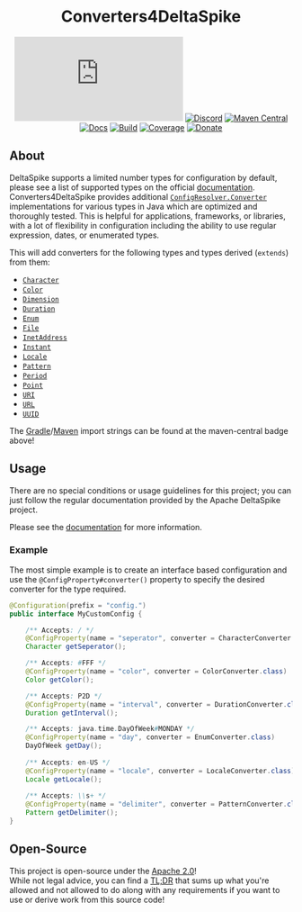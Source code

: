 <div align="center">

# Converters4DeltaSpike
[![Matrix]][matrix-community] [![Discord]][discord-guild] [![Maven Central]][maven-page] [![Docs]][documentation] [![Build]][gitlab] [![Coverage]][gitlab] [![Donate]][elypia-donate]
</div>

## About
DeltaSpike supports a limited number types for configuration by default, 
please see a list of supported types on the official 
[documentation][deltaspike-supported-types]. Converters4DeltaSpike provides 
additional [`ConfigResolver.Converter`] implementations for various types in 
Java which are optimized and thoroughly tested. This is helpful for applications, 
frameworks, or libraries, with a lot of flexibility in configuration including 
the ability to use regular expression, dates, or enumerated types.

This will add converters for the following types and types derived (`extends`) 
from them:
<!-- Listed in alphabetical order. -->
* [`Character`](https://docs.oracle.com/en/java/javase/11/docs/api/java.base/java/lang/Character.html)
* [`Color`](https://docs.oracle.com/en/java/javase/11/docs/api/java.desktop/java/awt/Color.html)
* [`Dimension`](https://docs.oracle.com/en/java/javase/11/docs/api/java.desktop/java/awt/Dimension.html)
* [`Duration`](https://docs.oracle.com/en/java/javase/11/docs/api/java.base/java/time/Duration.html)
* [`Enum`](https://docs.oracle.com/en/java/javase/11/docs/api/java.base/java/lang/Enum.html)
* [`File`](https://docs.oracle.com/en/java/javase/11/docs/api/java.base/java/io/File.html)
* [`InetAddress`](https://docs.oracle.com/en/java/javase/11/docs/api/java.base/java/net/InetAddress.html)
* [`Instant`](https://docs.oracle.com/en/java/javase/11/docs/api/java.base/java/time/Instant.html)
* [`Locale`](https://docs.oracle.com/en/java/javase/11/docs/api/java.base/java/util/Locale.html)
* [`Pattern`](https://docs.oracle.com/en/java/javase/11/docs/api/java.base/java/util/regex/Pattern.html)
* [`Period`](https://docs.oracle.com/en/java/javase/11/docs/api/java.base/java/time/Period.html)
* [`Point`](https://docs.oracle.com/en/java/javase/11/docs/api/java.desktop/java/awt/Point.html)
* [`URI`](https://docs.oracle.com/en/java/javase/11/docs/api/java.base/java/net/URI.html)
* [`URL`](https://docs.oracle.com/en/java/javase/11/docs/api/java.base/java/net/URL.html)
* [`UUID`](https://docs.oracle.com/en/java/javase/11/docs/api/java.base/java/util/UUID.html)

The [Gradle]/[Maven] import strings can be found at the maven-central badge above!

## Usage
There are no special conditions or usage guidelines for this project; 
you can just follow the regular documentation provided by the 
Apache DeltaSpike project.

Please see the [documentation][deltaspike-typed-resolver-api] for more information.

### Example
The most simple example is to create an interface based configuration and use the
`@ConfigProperty#converter()` property to specify the desired converter for 
the type required.

```java
@Configuration(prefix = "config.")
public interface MyCustomConfig {

    /** Accepts: / */
    @ConfigProperty(name = "seperator", converter = CharacterConverter.class)
    Character getSeperator();

    /** Accepts: #FFF */
    @ConfigProperty(name = "color", converter = ColorConverter.class)
    Color getColor();

    /** Accepts: P2D */ 
    @ConfigProperty(name = "interval", converter = DurationConverter.class)
    Duration getInterval();

    /** Accepts: java.time.DayOfWeek#MONDAY */
    @ConfigProperty(name = "day", converter = EnumConverter.class)
    DayOfWeek getDay();
    
    /** Accepts: en-US */
    @ConfigProperty(name = "locale", converter = LocaleConverter.class)
    Locale getLocale();
    
    /** Accepts: \\s+ */
    @ConfigProperty(name = "delimiter", converter = PatternConverter.class)
    Pattern getDelimiter();
}
```

## Open-Source
This project is open-source under the [Apache 2.0]!  
While not legal advice, you can find a [TL;DR] that sums up what
you're allowed and not allowed to do along with any requirements if you want to 
use or derive work from this source code!  

[matrix-community]: https://matrix.to/#/+elypia:matrix.org "Matrix Invite"
[discord-guild]: https://discord.com/invite/hprGMaM "Discord Invite"
[maven-page]: https://search.maven.org/search?q=g:org.elypia.converters4deltaspike "Maven Central"
[documentation]: https://elypia.gitlab.io/converters4deltaspike "Project Documentation"
[gitlab]: https://gitlab.com/Elypia/converters4deltaspike/commits/master "Repository on GitLab"
[elypia-donate]: https://elypia.org/donate "Donate to Elypia"
[Gradle]: https://gradle.org/ "Depend via Gradle"
[Maven]: https://maven.apache.org/ "Depend via Maven"
[`ConfigResolver.Converter`]: https://deltaspike.apache.org/javadoc/1.9.3/org/apache/deltaspike/core/api/config/ConfigResolver.Converter.html
[deltaspike-supported-types]: https://deltaspike.apache.org/documentation/configuration.html#_supported_types
[deltaspike-typed-resolver-api]: https://deltaspike.apache.org/documentation/configuration.html#TypedResolverAPI
[Apache 2.0]: https://www.apache.org/licenses/LICENSE-2.0 "Apache 2.0 License"
[TL;DR]: https://tldrlegal.com/license/apache-license-2.0-(apache-2.0) "TL;DR of Apache 2.0"

[Matrix]: https://img.shields.io/matrix/elypia:matrix.org?logo=matrix "Matrix Shield"
[Discord]: https://discord.com/api/guilds/184657525990359041/widget.png "Discord Shield"
[Maven Central]: https://img.shields.io/maven-central/v/org.elypia.converters4deltaspike/converters4deltaspike "Download Shield"
[Docs]: https://img.shields.io/badge/docs-converters4deltaspike-blue.svg "Documentation Shield"
[Build]: https://gitlab.com/Elypia/converters4deltaspike/badges/master/pipeline.svg "GitLab Build Shield"
[Coverage]: https://gitlab.com/Elypia/converters4deltaspike/badges/master/coverage.svg "GitLab Coverage Shield"
[Donate]: https://img.shields.io/badge/donate-elypia-blueviolet "Donate Shield"
